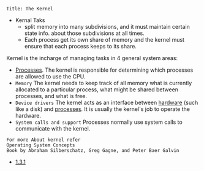```
Title: The Kernel
```
- Kernal Taks
    - split memory into many subdivisions, and it must maintain certain state info. about those subdivisions at all times.
    - Each process get its own share of memory and the kernel must ensure that each process keeps to its share.

Kernel is the incharge of managing tasks in 4 general system areas:
- [Processes](./Process.md). The kernel is responsible for determining which processes are allowed to use the CPU.
- ```Memory``` The kernel needs to keep track of all memory what is currently allocated to a particular process, what might be shared between processes, and what is free.
- ```Device drivers``` The kernel acts as an interface between [hardware](./Hardware.md) (such like a disk) and [processes](./Process.md). It is usually the kernel's job to operate the hardware.
- ```System calls and support``` Processes normally use system calls to communicate with the kernel. 

```NOTE
For more About kernel refer 
Operating System Concepts
Book by Abraham Silberschatz, Greg Gagne, and Peter Baer Galvin
```

- [1.3.1](./1.3.1.md)
